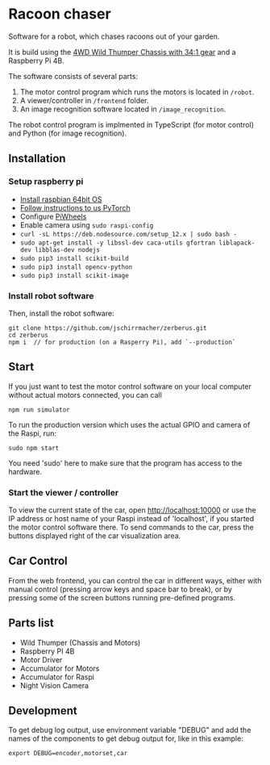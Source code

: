 # Racoon chaser

Software for a robot, which chases racoons out of your garden.

It is build using the [4WD Wild Thumper Chassis with 34:1 gear](https://www.pololu.com/product/1566) and a Raspberry Pi 4B.

The software consists of several parts:

1. The motor control program which runs the motors is located in `/robot`.
2. A viewer/controller in `/frontend` folder.
3. An image recognition software located in `/image_recognition`.

The robot control program is implmented in TypeScript (for motor control) and Python (for image recognition).

## Installation

### Setup raspberry pi

- [Install raspbian 64bit OS](https://downloads.raspberrypi.org/raspios_arm64/images/raspios_arm64-2020-08-24/)
- [Follow instructions to us PyTorch](https://mathinf.eu/pytorch/arm64/)
- Configure [PiWheels](https://www.piwheels.org/)
- Enable camera using `sudo raspi-config`
- `curl -sL https://deb.nodesource.com/setup_12.x | sudo bash -`
- `sudo apt-get install -y libssl-dev caca-utils gfortran liblapack-dev libblas-dev nodejs`
- `sudo pip3 install scikit-build`
- `sudo pip3 install opencv-python`
- `sudo pip3 install scikit-image`

### Install robot software

Then, install the robot software:

    git clone https://github.com/jschirrmacher/zerberus.git
    cd zerberus
    npm i  // for production (on a Rasperry Pi), add `--production`

## Start

If you just want to test the motor control software on your local computer without actual motors connected, you can call

    npm run simulator

To run the production version which uses the actual GPIO and camera of the Raspi, run:

    sudo npm start

You need 'sudo' here to make sure that the program has access to the hardware.

### Start the viewer / controller

To view the current state of the car, open [http://localhost:10000](http://localhost:10000) or use the IP address or host name of your Raspi instead of 'localhost', if you started the motor control software there.
To send commands to the car, press the buttons displayed right of the car visualization area.

## Car Control

From the web frontend, you can control the car in different ways, either with manual control (pressing arrow keys and space bar to break), or by pressing some of the screen buttons running pre-defined programs.

## Parts list

- Wild Thumper (Chassis and Motors)
- Raspberry PI 4B
- Motor Driver
- Accumulator for Motors
- Accumulator for Raspi
- Night Vision Camera

## Development

To get debug log output, use environment variable "DEBUG" and add the names of the components to get debug output for, like in this example:

    export DEBUG=encoder,motorset,car

